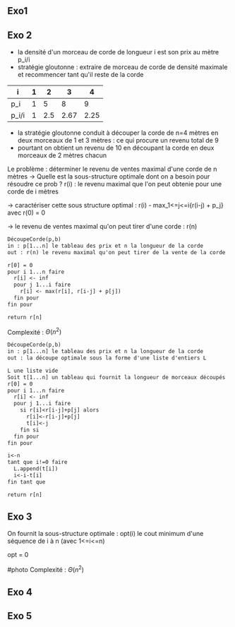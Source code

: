 #
## Exo1 
## Exo 2
- la densité d'un morceau de corde de longueur i est son prix au mètre p_i/i
- stratégie gloutonne : extraire de morceau de corde de densité maximale et recommencer tant qu'il reste de la corde

|i|1|2|3|4|
|-|-|-|-|-|
|p_i|1|5|8|9|
|p_i/i|1|2.5|2.67|2.25|

- la stratégie gloutonne conduit à découper la corde de n=4 mètres en deux morceaux de 1 et 3 mètres : ce qui procure un revenu total de 9
- pourtant on obtient un revenu de 10 en découpant la corde en deux morceaux de 2 mètres chacun

Le problème : déterminer le revenu de ventes maximal d'une corde de n mètres
-> Quelle est la sous-structure optimale dont on a besoin pour résoudre ce prob ? r(i) : le revenu maximal que l'on peut obtenie pour une corde de i mètres

-> caractériser cette sous structure optimal : r(i) - max_1<=j<=i{r(i-j) + p_j} avec r(0) = 0

-> le revenu de ventes maximal qu'on peut tirer d'une corde : r(n)


```txt
DécoupeCorde(p,b)
in : p[1...n] le tableau des prix et n la longueur de la corde
out : r(n) le revenu maximal qu'on peut tirer de la vente de la corde

r[0] = 0
pour i 1...n faire
  r[i] <- inf
  pour j 1...i faire
    r[i] <- max(r[i], r[i-j] + p[j])
  fin pour
fin pour

return r[n]
```
Complexité : $\Theta(n^2)$

```txt
DécoupeCorde(p,b)
in : p[1...n] le tableau des prix et n la longueur de la corde
out : la découpe optimale sous la forme d'une liste d'entiers L

L une liste vide
Soit t[1...n] un tableau qui fournit la longueur de morceaux découpés
r[0] = 0
pour i 1...n faire
  r[i] <- inf
  pour j 1...i faire
    si r[i]<r[i-j]+p[j] alors
      r[i]<-r[i-j]+p[j]
      t[i]<-j
    fin si
  fin pour
fin pour

i<-n 
tant que i!=0 faire 
  L.append(t[i])
  i<-i-t[i]
fin tant que

return r[n]
```

## Exo 3
On fournit la sous-structure optimale : opt(i) le cout minimum d'une séquence de i à n (avec 1<=i<=n)

opt  = 0

#photo
Complexité : $\Theta(n^2)$

## Exo 4 
## Exo 5